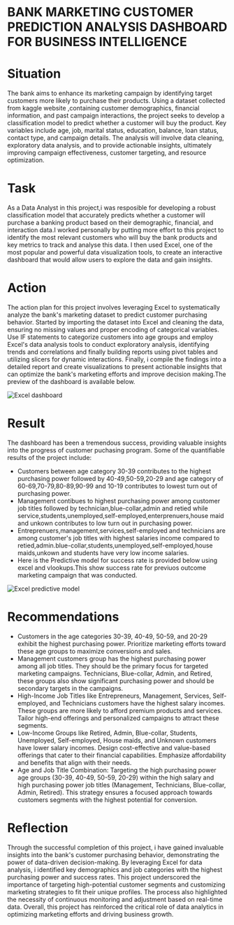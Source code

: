 # BANK MARKETING CUSTOMER PREDICTION ANALYSIS DASHBOARD FOR BUSINESS INTELLIGENCE
# Situation
The bank aims to enhance its marketing campaign by identifying target customers more likely to purchase their products. Using a dataset collected from kaggle website ,containing customer demographics, financial information, and past campaign interactions, the project seeks to develop a classification model to predict whether a customer will buy the product. Key variables include age, job, marital status, education, balance, loan status, contact type, and campaign details. The analysis will involve data cleaning, exploratory data analysis,  and   to provide actionable insights, ultimately improving campaign effectiveness, customer targeting, and resource optimization.
# Task
As a Data Analyst in this project,i was resposible for  developing a robust classification model that accurately predicts whether a customer will purchase a banking product based on their demographic, financial, and interaction data.I worked personally by putting more effort to this project to identify the most relevant customers who will buy the bank products and key metrics to track and analyse this data. I then used Excel, one of the most popular and powerful data visualization tools, to create an interactive dashboard that would allow users to explore the data and gain insights.
# Action
The action plan  for this project involves leveraging Excel to systematically analyze the bank's marketing dataset to predict customer purchasing behavior. Started by importing the dataset into Excel and cleaning the data, ensuring no missing values and proper encoding of categorical variables. Use IF statements to categorize customers into age groups and employ Excel's data analysis tools to conduct exploratory analysis, identifying trends and correlations and finally building reports using pivot tables and utilizing slicers for dynamic interactions.
 Finally,  i compile the findings into a detailed report and create visualizations to present actionable insights that can optimize the bank's marketing efforts and improve decision making.The preview of the dashboard is available below.

 ![Excel dashboard](https://github.com/user-attachments/assets/783f4257-30da-46ee-ad13-9b8a2d0933e1)
 # Result
 The dashboard has been a tremendous success, providing valuable insights into the progress of customer puchasing program. Some of the quantifiable results of the project include:
 - Customers between age category 30-39 contributes to the highest purchasing power followed by 40-49,50-59,20-29 and age category of 60-69,70-79,80-89,90-99 and 10-19 contributes to lowest turn out of purchasing power.
 - Management contibues to highest purchasing power among customer job titles followed by technician,blue-collar,admin and retied while service,students,unemployed,self-employed,enterprenuers,house maid and unkown contributes to low turn out in purchasing power.
 - Entreprenuers,management,services,self-employed and technicians are among customer's job titles with highest salaries income compared to retied,admin.blue-collar,students,unemployed,self-employed,house maids,unkown and students have very low income salaries.
 - Here is the Predictive model for success rate is provided below using excel and vlookups.This show success rate for previuos outcome marketing campaign that was conducted.

![Excel predictive model](https://github.com/user-attachments/assets/1fb661e7-35a6-4049-889d-94d4a4fca827)
# Recommendations
- Customers in the age categories 30-39, 40-49, 50-59, and 20-29 exhibit the highest purchasing power. Prioritize marketing efforts toward these age groups to maximize conversions and sales.
- Management customers group has the highest purchasing power among all job titles. They should be the primary focus for targeted marketing campaigns. Technicians, Blue-collar, Admin, and Retired, these groups also show significant purchasing power and should be secondary targets in the campaigns.
- High-Income Job Titles like  Entrepreneurs, Management, Services, Self-employed, and Technicians customers have the highest salary incomes. These groups are more likely to afford premium products and services. Tailor high-end offerings and personalized campaigns to attract these segments.
- Low-Income Groups like Retired, Admin, Blue-collar, Students, Unemployed, Self-employed, House maids, and Unknown customers have lower salary incomes. Design cost-effective and value-based offerings that cater to their financial capabilities. Emphasize affordability and benefits that align with their needs.
- Age and Job Title Combination: Targeting the high purchasing power age groups (30-39, 40-49, 50-59, 20-29) within the high salary and high purchasing power job titles (Management, Technicians, Blue-collar, Admin, Retired). This strategy ensures a focused approach towards customers segments with the highest potential for conversion.
# Reflection
Through the successful completion of this project, i have gained invaluable insights into the bank's customer purchasing behavior, demonstrating the power of data-driven decision-making. By leveraging Excel for data analysis, i identified key demographics and job categories with the highest purchasing power and success rates. This project underscored the importance of targeting high-potential customer segments and customizing marketing strategies to fit their unique profiles. The process also highlighted the necessity of continuous monitoring and adjustment based on real-time data. Overall, this project has reinforced the critical role of data analytics in optimizing marketing efforts and driving business growth.









